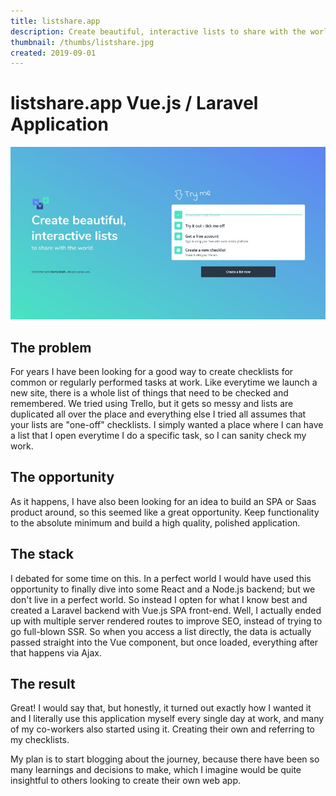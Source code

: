```yaml
---
title: listshare.app
description: Create beautiful, interactive lists to share with the world (Vue.js / Laravel)
thumbnail: /thumbs/listshare.jpg
created: 2019-09-01
---
```


# listshare.app Vue.js / Laravel Application

![listshare home screen](./listshare-preview.jpg)

## The problem

For years I have been looking for a good way to create checklists for common or regularly performed tasks at work. Like everytime we launch a new site, there is a whole list of things that need to be checked and remembered. We tried using Trello, but it gets so messy and lists are duplicated all over the place and everything else I tried all assumes that your lists are "one-off" checklists. I simply wanted a place where I can have a list that I open everytime I do a specific task, so I can sanity check my work.

## The opportunity

As it happens, I have also been looking for an idea to build an SPA or Saas product around, so this seemed like a great opportunity. Keep functionality to the absolute minimum and build a high quality, polished application.

## The stack

I debated for some time on this. In a perfect world I would have used this opportunity to finally dive into some React and a Node.js backend; but we don't live in a perfect world. So instead I opten for what I know best and created a Laravel backend with Vue.js SPA front-end. Well, I actually ended up with multiple server rendered routes to improve SEO, instead of trying to go full-blown SSR. So when you access a list directly, the data is actually passed straight into the Vue component, but once loaded, everything after that happens via Ajax.

## The result

Great! I would say that, but honestly, it turned out exactly how I wanted it and I literally use this application myself every single day at work, and many of my co-workers also started using it. Creating their own and referring to my checklists.

My plan is to start blogging about the journey, because there have been so many learnings and decisions to make, which I imagine would be quite insightful to others looking to create their own web app.
